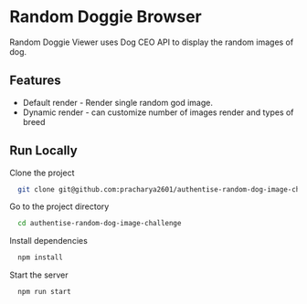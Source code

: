 # Random Doggie Browser

Random Doggie Viewer uses Dog CEO API to display the random images of dog.

## Features

- Default render - Render single random god image.
- Dynamic render - can customize number of images render and types of breed

## Run Locally

Clone the project

```bash
  git clone git@github.com:pracharya2601/authentise-random-dog-image-challenge.git
```

Go to the project directory

```bash
  cd authentise-random-dog-image-challenge
```

Install dependencies

```bash
  npm install
```

Start the server

```bash
  npm run start
```
